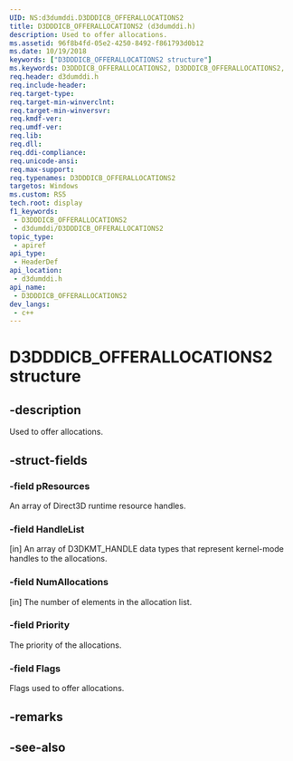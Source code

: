```yaml
---
UID: NS:d3dumddi.D3DDDICB_OFFERALLOCATIONS2
title: D3DDDICB_OFFERALLOCATIONS2 (d3dumddi.h)
description: Used to offer allocations.
ms.assetid: 96f8b4fd-05e2-4250-8492-f861793d0b12
ms.date: 10/19/2018
keywords: ["D3DDDICB_OFFERALLOCATIONS2 structure"]
ms.keywords: D3DDDICB_OFFERALLOCATIONS2, D3DDDICB_OFFERALLOCATIONS2,
req.header: d3dumddi.h
req.include-header: 
req.target-type: 
req.target-min-winverclnt: 
req.target-min-winversvr: 
req.kmdf-ver: 
req.umdf-ver: 
req.lib: 
req.dll: 
req.ddi-compliance: 
req.unicode-ansi: 
req.max-support: 
req.typenames: D3DDDICB_OFFERALLOCATIONS2
targetos: Windows
ms.custom: RS5
tech.root: display
f1_keywords:
 - D3DDDICB_OFFERALLOCATIONS2
 - d3dumddi/D3DDDICB_OFFERALLOCATIONS2
topic_type:
 - apiref
api_type:
 - HeaderDef
api_location:
 - d3dumddi.h
api_name:
 - D3DDDICB_OFFERALLOCATIONS2
dev_langs:
 - c++
---
```


# D3DDDICB_OFFERALLOCATIONS2 structure


## -description

Used to offer allocations.

## -struct-fields

### -field pResources

An array of Direct3D runtime resource handles.

### -field HandleList

[in] An array of D3DKMT_HANDLE data types that represent kernel-mode handles to the allocations.

### -field NumAllocations

[in] The number of elements in the allocation list.

### -field Priority

The priority of the allocations.

### -field Flags

 
Flags used to offer allocations.

## -remarks

## -see-also

